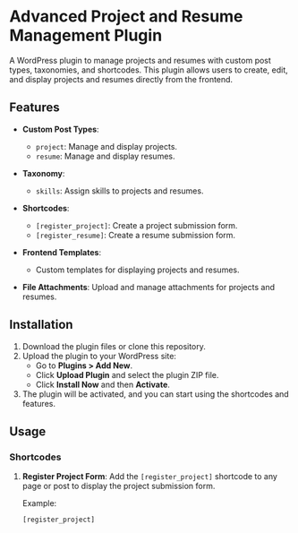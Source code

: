# Advanced Project and Resume Management Plugin

A WordPress plugin to manage projects and resumes with custom post types, taxonomies, and shortcodes. This plugin allows users to create, edit, and display projects and resumes directly from the frontend.

## Features

- **Custom Post Types**: 
  - `project`: Manage and display projects.
  - `resume`: Manage and display resumes.
  
- **Taxonomy**: 
  - `skills`: Assign skills to projects and resumes.

- **Shortcodes**:
  - `[register_project]`: Create a project submission form.
  - `[register_resume]`: Create a resume submission form.

- **Frontend Templates**:
  - Custom templates for displaying projects and resumes.

- **File Attachments**: Upload and manage attachments for projects and resumes.

## Installation

1. Download the plugin files or clone this repository.
2. Upload the plugin to your WordPress site:
   - Go to **Plugins > Add New**.
   - Click **Upload Plugin** and select the plugin ZIP file.
   - Click **Install Now** and then **Activate**.
3. The plugin will be activated, and you can start using the shortcodes and features.

## Usage

### Shortcodes

1. **Register Project Form**:
   Add the `[register_project]` shortcode to any page or post to display the project submission form.

   Example:
   ```plaintext
   [register_project]
